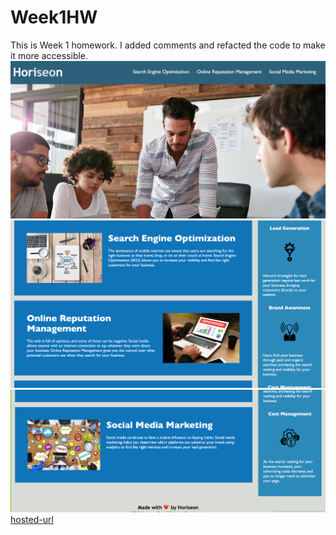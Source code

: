 # Week1HW
This is Week 1 homework. I added comments and refacted the code to make it more accessible.
![screenshot 1](./assets/images/Screenshot1.png)
![screenshot 2](./assets/images/Screenshot2.png)
![screenshot 3](./assets/images/Screenshot3.png)
[hosted-url](https://avmancillas.github.io/Week1HW/)